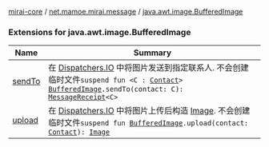 [mirai-core](../../index.md) / [net.mamoe.mirai.message](../index.md) / [java.awt.image.BufferedImage](./index.md)

### Extensions for java.awt.image.BufferedImage

| Name | Summary |
|---|---|
| [sendTo](send-to.md) | 在 [Dispatchers.IO](#) 中将图片发送到指定联系人. 不会创建临时文件`suspend fun <C : `[`Contact`](../../net.mamoe.mirai.contact/-contact/index.md)`> `[`BufferedImage`](https://docs.oracle.com/javase/6/docs/api/java/awt/image/BufferedImage.html)`.sendTo(contact: C): `[`MessageReceipt`](../-message-receipt/index.md)`<C>` |
| [upload](upload.md) | 在 [Dispatchers.IO](#) 中将图片上传后构造 [Image](../../net.mamoe.mirai.message.data/-image/index.md). 不会创建临时文件`suspend fun `[`BufferedImage`](https://docs.oracle.com/javase/6/docs/api/java/awt/image/BufferedImage.html)`.upload(contact: `[`Contact`](../../net.mamoe.mirai.contact/-contact/index.md)`): `[`Image`](../../net.mamoe.mirai.message.data/-image/index.md) |
